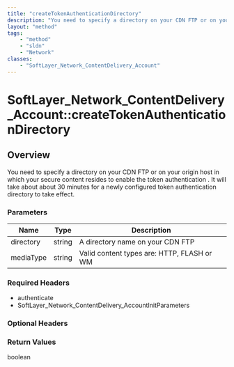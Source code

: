 ```yaml
---
title: "createTokenAuthenticationDirectory"
description: "You need to specify a directory on your CDN FTP or on your origin host in which your secure content resides to enable th... "
layout: "method"
tags:
    - "method"
    - "sldn"
    - "Network"
classes:
    - "SoftLayer_Network_ContentDelivery_Account"
---
```

# SoftLayer_Network_ContentDelivery_Account::createTokenAuthenticationDirectory
## Overview 
You need to specify a directory on your CDN FTP or on your origin host in which your secure content resides to enable the token authentication . It will take about about 30 minutes for a newly configured token authentication directory to take effect. 

### Parameters 
|Name | Type | Description |
| --- | --- | --- |
|directory| string| A directory name on your CDN FTP|
|mediaType| string| Valid content types are: HTTP, FLASH or WM|


### Required Headers
* authenticate
* SoftLayer_Network_ContentDelivery_AccountInitParameters

### Optional Headers

### Return Values
boolean
